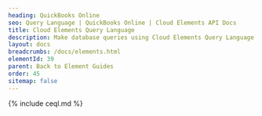```yaml
---
heading: QuickBooks Online
seo: Query Language | QuickBooks Online | Cloud Elements API Docs
title: Cloud Elements Query Language
description: Make database queries using Cloud Elements Query Language.
layout: docs
breadcrumbs: /docs/elements.html
elementId: 39
parent: Back to Element Guides
order: 45
sitemap: false
---
```


{% include ceql.md %}
